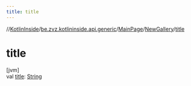 ```yaml
---
title: title
---
```

//[KotlinInside](../../../../index.html)/[be.zvz.kotlininside.api.generic](../../index.html)/[MainPage](../index.html)/[NewGallery](index.html)/[title](title.html)



# title



[jvm]\
val [title](title.html): [String](https://kotlinlang.org/api/latest/jvm/stdlib/kotlin/-string/index.html)




